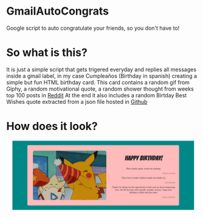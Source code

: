# GmailAutoCongrats
Google script to auto congratulate your friends, so you don't have to!


<h1>So what is this?</h1>
It is just a simple script that gets trigered everyday and replies all messages inside a gmail label, in my case <it>Cumpleaños</it> (Birthday in spanish) creating a simple but fun HTML birthday card. This card contains a random gif from Giphy, a random motivational quote, a random shower thought from weeks top 100 posts in 
<a href="https://www.reddit.com/r/Showerthoughts/top/?t=week ">Reddit</a>
At the end it also includes a random Birtday Best Wishes quote extracted from a json file hosted in  <a href="https://github.com/itriplek/birthday-quotes-with-relationships/blob/master/birthday-quotes-with-relationship-formatted.json">Github</a>

<h1>How does it look?</h1>

<img src="https://github.com/lukilukeskywalker/GmailAutoCongrats/blob/main/pickachubirthday.png">
